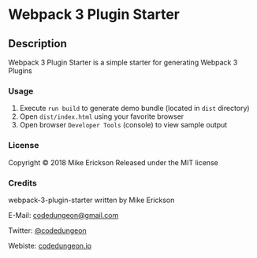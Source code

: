 # Webpack 3 Plugin Starter

## Description

Webpack 3 Plugin Starter is a simple starter for generating Webpack 3 Plugins

### Usage

1. Execute `run build` to generate demo bundle (located in `dist` directory)
2. Open `dist/index.html` using your favorite browser
3. Open browser `Developer Tools` (console) to view sample output

### License

Copyright &copy; 2018 Mike Erickson
Released under the MIT license

### Credits

webpack-3-plugin-starter written by Mike Erickson

E-Mail: [codedungeon@gmail.com](mailto:codedungeon@gmail.com)

Twitter: [@codedungeon](http://twitter.com/codedungeon)

Webiste: [codedungeon.io](http://codedungeon.io)